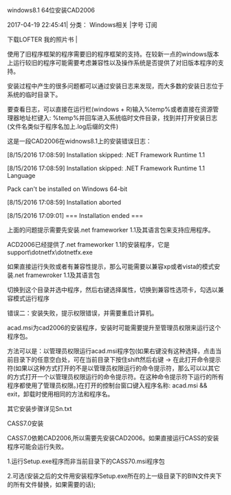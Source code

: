 
windows8.1 64位安装CAD2006  

2017-04-19 22:45:41|  分类： Windows相关 |字号 订阅
       

  下载LOFTER
我的照片书  |

  使用了旧程序框架的程序需要旧的程序框架的支持。在较新一点的windows版本上运行较旧的程序可能需要考虑兼容性以及操作系统是否提供了对旧版本程序的支持。 

  安装过程中产生的很多问题都可以通过安装日志来发现，而大多数的安装日志位于系统的临时目录下。

要查看日志，可以直接在运行栏(windows + R)输入%temp%或者直接在资源管理器地址栏键入: %temp%并回车进入系统临时文件目录，找到并打开安装日志(文件名类似于程序名加上.log后缀的文件)

这是一段CAD2006在widnows8.1上的安装错误日志：

[8/15/2016 17:08:59] Installation skipped: .NET Framework Runtime 1.1

[8/15/2016 17:08:59] Installation skipped: .NET Framework Runtime 1.1 Language

Pack can't be installed on Windows 64-bit

[8/15/2016 17:08:59] Installation aborted

[8/15/2016 17:09:01] === Installation ended ===

上面的问题提示需要先安装.net frameworker 1.1及其语言包来支持应用程序。

ACD2006已经提供了.net frameworker 1.1的安装程序，它是support\dotnetfx\dotnetfx.exe

如果直接运行失败或者有兼容性提示，那么可能需要以兼容xp或者vista的模式安装.net framewroker 1.1及其语言包

切换到这个目录并选中程序，然后右键选择属性，切换到兼容性选项卡，勾选以兼容模式运行程序

错误二：安装失败，提示权限错误，并需要重启计算机。

acad.msi为cad2006的安装程序，安装时可能需要提升至管理员权限来运行这个程序包。

方法可以是：以管理员权限运行acad.msi程序包(如果右键没有这种选择，点击当前目录下的任意空白处，可在当前目录下按住shift然后右键 -> 在此打开命令提示符(如果以这种方式打开的不是以管理员权限运行的命令提示符，那么可以以其它的方式打开一个以管理员权限运行的命令提示符。在这种命令提示符下运行的所有程序都使用了管理员权限。)在打开的控制台窗口键入程序名称: acad.msi && exit，卸载时使用相同的方法和程序名。

其它安装步骤详见Sn.txt

CASS7.0安装

CASS7.0依赖CAD2006,所以需要先安装CAD2006。如果直接运行CASS的安装程序可能会运行失败。

1.运行Setup.exe程序而非当前目录下的CASS70.msi程序包

2.可选(安装之后的文件用安装程序Setup.exe所在的上一级目录下的BIN文件夹下的所有文件替换，如果需要的话); 